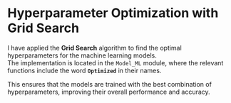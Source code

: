 # Hyperparameter Optimization with Grid Search

I have applied the **Grid Search** algorithm to find the optimal hyperparameters for the machine learning models.  
The implementation is located in the `Model_ML` module, where the relevant functions include the word **`Optimized`** in their names.  

This ensures that the models are trained with the best combination of hyperparameters, improving their overall performance and accuracy.
